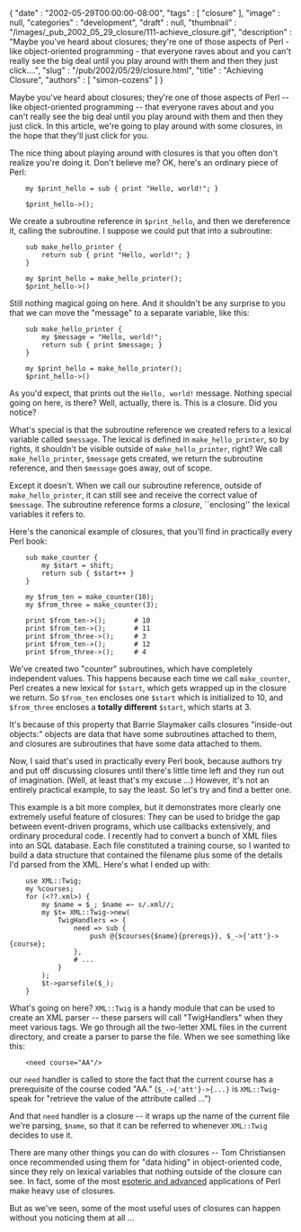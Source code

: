 {
   "date" : "2002-05-29T00:00:00-08:00",
   "tags" : [
      "closure"
   ],
   "image" : null,
   "categories" : "development",
   "draft" : null,
   "thumbnail" : "/images/_pub_2002_05_29_closure/111-achieve_closure.gif",
   "description" : "Maybe you've heard about closures; they're one of those aspects of Perl - like object-oriented programming - that everyone raves about and you can't really see the big deal until you play around with them and then they just click....",
   "slug" : "/pub/2002/05/29/closure.html",
   "title" : "Achieving Closure",
   "authors" : [
      "simon-cozens"
   ]
}





Maybe you've heard about closures; they're one of those aspects of Perl
-- like object-oriented programming -- that everyone raves about and you
can't really see the big deal until you play around with them and then
they just click. In this article, we're going to play around with some
closures, in the hope that they'll just click for you.

The nice thing about playing around with closures is that you often
don't realize you're doing it. Don't believe me? OK, here's an ordinary
piece of Perl:

        my $print_hello = sub { print "Hello, world!"; }

        $print_hello->();

We create a subroutine reference in `$print_hello`, and then we
dereference it, calling the subroutine. I suppose we could put that into
a subroutine:

        sub make_hello_printer {
            return sub { print "Hello, world!"; }
        }

        my $print_hello = make_hello_printer();
        $print_hello->()

Still nothing magical going on here. And it shouldn't be any surprise to
you that we can move the "message" to a separate variable, like this:

        sub make_hello_printer {
            my $message = "Hello, world!";
            return sub { print $message; }
        }

        my $print_hello = make_hello_printer();
        $print_hello->()

As you'd expect, that prints out the `Hello, world!` message. Nothing
special going on here, is there? Well, actually, there is. This is a
closure. Did you notice?

What's special is that the subroutine reference we created refers to a
lexical variable called `$message`. The lexical is defined in
`make_hello_printer`, so by rights, it shouldn't be visible outside of
`make_hello_printer`, right? We call `make_hello_printer`, `$message`
gets created, we return the subroutine reference, and then `$message`
goes away, out of scope.

Except it doesn't. When we call our subroutine reference, outside of
`make_hello_printer`, it can still see and receive the correct value of
`$message`. The subroutine reference forms a *closure*, \`\`enclosing''
the lexical variables it refers to.

Here's the canonical example of closures, that you'll find in
practically every Perl book:

        sub make_counter {
            my $start = shift;
            return sub { $start++ }
        }

        my $from_ten = make_counter(10);
        my $from_three = make_counter(3);

        print $from_ten->();       # 10
        print $from_ten->();       # 11
        print $from_three->();     # 3
        print $from_ten->();       # 12
        print $from_three->();     # 4

We've created two "counter" subroutines, which have completely
independent values. This happens because each time we call
`make_counter`, Perl creates a new lexical for `$start`, which gets
wrapped up in the closure we return. So `$from_ten` encloses one
`$start` which is initialized to 10, and `$from_three` encloses a
**totally different** `$start`, which starts at 3.

It's because of this property that Barrie Slaymaker calls closures
"inside-out objects:" objects are data that have some subroutines
attached to them, and closures are subroutines that have some data
attached to them.

Now, I said that's used in practically every Perl book, because authors
try and put off discussing closures until there's little time left and
they run out of imagination. (Well, at least that's my excuse ...)
However, it's not an entirely practical example, to say the least. So
let's try and find a better one.

This example is a bit more complex, but it demonstrates more clearly one
extremely useful feature of closures: They can be used to bridge the gap
between event-driven programs, which use callbacks extensively, and
ordinary procedural code. I recently had to convert a bunch of XML files
into an SQL database. Each file constituted a training course, so I
wanted to build a data structure that contained the filename plus some
of the details I'd parsed from the XML. Here's what I ended up with:

        use XML::Twig;
        my %courses;
        for (<??.xml>) {
            my $name = $_; $name =~ s/.xml//;
            my $t= XML::Twig->new( 
                TwigHandlers => {
                    need => sub { 
                        push @{$courses{$name}{prereqs}}, $_->{'att'}->{course};
                    },
                    # ...
                }
            );
            $t->parsefile($_);
        }

What's going on here? `XML::Twig` is a handy module that can be used to
create an XML parser -- these parsers will call "TwigHandlers" when they
meet various tags. We go through all the two-letter XML files in the
current directory, and create a parser to parse the file. When we see
something like this:

        <need course="AA"/>

our `need` handler is called to store the fact that the current course
has a prerequisite of the course coded "AA." (`$_->{'att'}->{...}` is
`XML::Twig`-speak for "retrieve the value of the attribute called ...")

And that `need` handler is a closure -- it wraps up the name of the
current file we're parsing, `$name`, so that it can be referred to
whenever `XML::Twig` decides to use it.

There are many other things you can do with closures -- Tom Christiansen
once recommended using them for "data hiding" in object-oriented code,
since they rely on lexical variables that nothing outside of the closure
can see. In fact, some of the most [esoteric and
advanced](http://perl.plover.com/lambda/tpj.html) applications of Perl
make heavy use of closures.

But as we've seen, some of the most useful uses of closures can happen
without you noticing them at all ...


